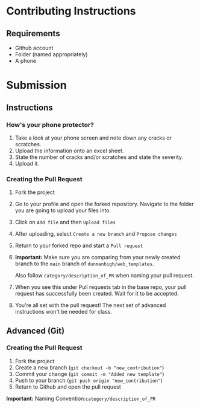 # Contributing Instructions

## Requirements

- Github account
- Folder (named appropriately)
- A phone

# Submission

## Instructions

### How's your phone protector?

1. Take a look at your phone screen and note down any cracks or scratches.
2. Upload the information onto an excel sheet.
3. State the number of cracks and/or scratches and state the severity.
4. Upload it.

### Creating the Pull Request

1. Fork the project

2. Go to your profile and open the forked repository. Navigate to the folder you are going to upload your files into.

3. Click on `Add file` and then `Upload files`

4. After uploading, select `Create a new branch` and `Propose changes`

5. Return to your forked repo and start a `Pull request`

6. **Important:** Make sure you are comparing from your newly created branch to the `main` branch of `dunmanhigh/web_templates`.

    Also follow `category/description_of_PR` when naming your pull request.
    
7. When you see this under Pull requests tab in the base repo, your pull request has successfully been created. Wait for it to be accepted.

8. You're all set with the pull request! The next set of advanced instructions won't be needed for class.

## Advanced (Git)

### Creating the Pull Request

1. Fork the project
2. Create a new branch (`git checkout -b "new_contribution"`)
3. Commit your change (`git commit -m "Added new template"`)
4. Push to your branch (`git push origin "new_contribution"`)
5. Return to Github and open the pull request

**Important:** Naming Convention:`category/description_of_PR`
